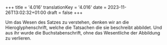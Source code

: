 +++
title = '4.016'
translationKey = '4.016'
date = 2023-11-26T13:02:32+01:00
draft = false
+++

Um das Wesen des Satzes zu verstehen, denken wir an die Hieroglyphenschrift, welche die Tatsachen die sie beschreibt abbildet.
Und aus ihr wurde die Buchstabenschrift, ohne das Wesentliche der Abbildung zu verlieren.
